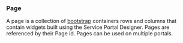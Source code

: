 
### Page
A page is a collection of [bootstrap](http://getbootstrap.com/css/#grid) containers rows and columns that contain widgets built using the Service Portal Designer. Pages are referenced by their Page id. Pages can be used on multiple portals.
